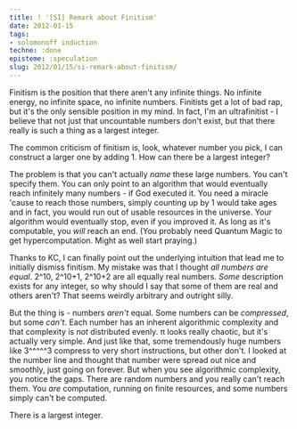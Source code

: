 ```yaml
---
title: ! '[SI] Remark about Finitism'
date: 2012-01-15
tags:
- solomonoff induction
techne: :done
episteme: :speculation
slug: 2012/01/15/si-remark-about-finitism/
---
```


Finitism is the position that there aren't any infinite things. No infinite energy, no infinite space, no infinite numbers. Finitists get a lot of bad rap, but it's the only sensible position in my mind. In fact, I'm an ultrafinitist - I believe that not just that uncountable numbers don't exist, but that there really is such a thing as a largest integer.

The common criticism of finitism is, look, whatever number you pick, I can construct a larger one by adding 1. How can there be a largest integer?

The problem is that you can't actually *name* these large numbers. You can't specify them. You can only point to an algorithm that would eventually reach infinitely many numbers - if God executed it. You need a miracle 'cause to reach those numbers, simply counting up by 1 would take ages and in fact, you would run out of usable resources in the universe. Your algorithm would eventually stop, even if you improved it. As long as it's computable, you *will* reach an end. (You probably need Quantum Magic to get hypercomputation. Might as well start praying.)

Thanks to KC, I can finally point out the underlying intuition that lead me to initially dismiss finitism. My mistake was that I thought *all numbers are equal*. 2^10, 2^10+1, 2^10+2 are all equally real numbers. *Some* description exists for any integer, so why should I say that some of them are real and others aren't? That seems weirdly arbitrary and outright silly.

But the thing is - numbers *aren't* equal. Some numbers can be *compressed*, but some *can't*. Each number has an inherent algorithmic complexity and that complexity is *not* distributed evenly. π looks really chaotic, but it's actually very simple. And just like that, some tremendously huge numbers like 3^^^^^3 compress to very short instructions, but other don't. I looked at the number line and thought that number were spread out nice and smoothly, just going on forever. But when you see algorithmic complexity, you notice the gaps. There are random numbers and you really can't reach them. You *are* computation, running on finite resources, and some numbers simply can't be computed.

There is a largest integer.